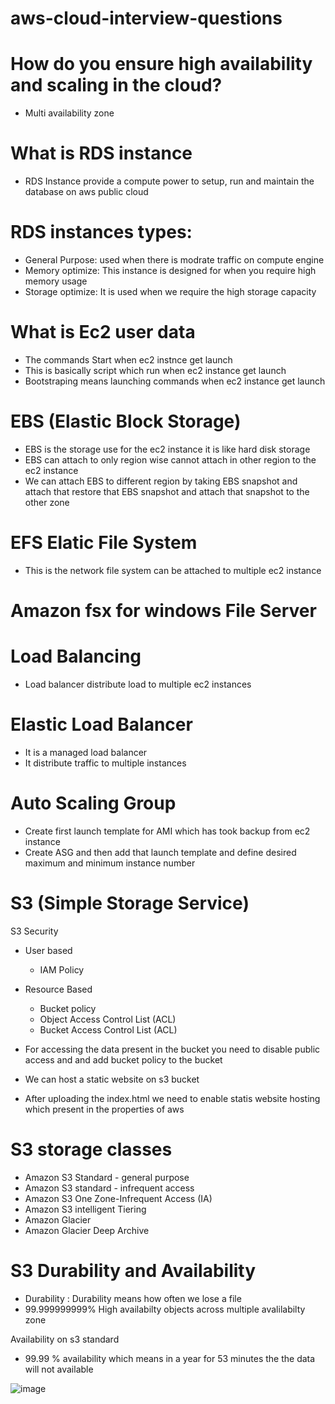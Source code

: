 # aws-cloud-interview-questions

# How do you ensure high availability and scaling in the cloud?
  - Multi availability zone 


# What is RDS instance
- RDS Instance provide a compute power to setup, run and maintain the database on aws public cloud

# RDS instances types:
- General Purpose: used when there is modrate traffic on compute engine
- Memory optimize: This instance is designed for when you require high memory usage
- Storage optimize: It is used when we require the high storage capacity

# What is Ec2 user data
- The commands Start when ec2 instnce get launch
- This is basically script which run when ec2 instance get launch
- Bootstraping means launching commands when ec2 instance get launch

# EBS (Elastic Block Storage)

- EBS is the storage use for the ec2 instance it is like hard disk storage
- EBS can attach to only region wise cannot attach in other region to the ec2 instance
- We can attach EBS to different region by taking EBS snapshot and attach that restore that EBS snapshot and attach that snapshot to the other zone

# EFS Elatic File System
- This is the network file system can be attached to multiple ec2 instance

# Amazon fsx for windows File Server

# Load Balancing 
- Load balancer distribute load to multiple ec2 instances

# Elastic Load Balancer
- It is a managed load balancer
- It distribute traffic to multiple instances

# Auto Scaling Group
- Create first launch template for AMI which has took backup from ec2 instance
- Create ASG and then add that launch template and define desired maximum and minimum instance number

# S3 (Simple Storage Service)
 S3 Security
- User based
  - IAM Policy
- Resource Based
  - Bucket policy
  - Object Access Control List (ACL)
  - Bucket Access Control List (ACL)
 
- For accessing the data present in the bucket you need to disable public access and and add bucket policy to the bucket
- We can host a static website on s3 bucket
- After uploading the index.html we need to enable statis website hosting which present in the properties of aws


# S3 storage classes
- Amazon S3 Standard - general purpose
- Amazon S3 standard  - infrequent access
- Amazon S3 One Zone-Infrequent Access (IA)
- Amazon S3 intelligent Tiering
- Amazon Glacier
- Amazon Glacier Deep Archive

# S3 Durability and Availability
- Durability : Durability means how often we lose a file
- 99.999999999% High availabilty objects across multiple avalilabilty zone

Availability on s3 standard 
- 99.99 % availability which means in a year for 53 minutes the the data will not available 

![image](https://github.com/user-attachments/assets/8d5aa31e-c229-4bec-b184-d599220b9def)

